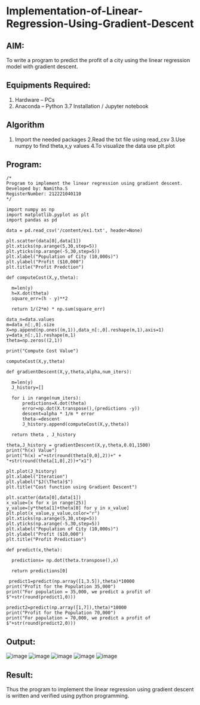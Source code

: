 # Implementation-of-Linear-Regression-Using-Gradient-Descent

## AIM:
To write a program to predict the profit of a city using the linear regression model with gradient descent.

## Equipments Required:
1. Hardware – PCs
2. Anaconda – Python 3.7 Installation / Jupyter notebook

## Algorithm
1. Import the needed packages
2.Read the txt file using read_csv
3.Use numpy to find theta,x,y values
4.To visualize the data use plt.plot 

## Program:
```
/*
Program to implement the linear regression using gradient descent.
Developed by: Namitha.S 
RegisterNumber: 212221040110  
*/
```
```
import numpy as np
import matplotlib.pyplot as plt
import pandas as pd

data = pd.read_csv('/content/ex1.txt', header=None)

plt.scatter(data[0],data[1])
plt.xticks(np.arange(5,30,step=5))
plt.yticks(np.arange(-5,30,step=5))
plt.xlabel("Population of City (10,000s)")
plt.ylabel("Profit ($10,000")
plt.title("Profit Predction")

def computeCost(X,y,theta):
 
  m=len(y)
  h=X.dot(theta)
  square_err=(h - y)**2

  return 1/(2*m) * np.sum(square_err)
  
data_n=data.values
m=data_n[:,0].size
X=np.append(np.ones((m,1)),data_n[:,0].reshape(m,1),axis=1)
y=data_n[:,1].reshape(m,1)
theta=np.zeros((2,1))

print("Compute Cost Value")

computeCost(X,y,theta)

def gradientDescent(X,y,theta,alpha,num_iters):

  m=len(y)
  J_history=[]

  for i in range(num_iters):
      predictions=X.dot(theta)
      error=np.dot(X.transpose(),(predictions -y))
      descent=alpha * 1/m * error
      theta-=descent
      J_history.append(computeCost(X,y,theta))

  return theta , J_history

theta,J_history = gradientDescent(X,y,theta,0.01,1500)
print("h(x) Value")
print("h(x) ="+str(round(theta[0,0],2))+" + "+str(round(theta[1,0],2))+"x1")

plt.plot(J_history)
plt.xlabel("Iteration")
plt.ylabel("$J(\Theta)$")
plt.title("Cost function using Gradient Descent")

plt.scatter(data[0],data[1])
x_value=[x for x in range(25)]
y_value=[y*theta[1]+theta[0] for y in x_value]
plt.plot(x_value,y_value,color="r")
plt.xticks(np.arange(5,30,step=5))
plt.yticks(np.arange(-5,30,step=5))
plt.xlabel("Population of City (10,000s)")
plt.ylabel("Profit ($10,000")
plt.title("Profit Prediction")

def predict(x,theta):

  predictions= np.dot(theta.transpose(),x)

  return predictions[0]

 predict1=predict(np.array([1,3.5]),theta)*10000
print("Profit for the Population 35,000")
print("For population = 35,000, we predict a profit of $"+str(round(predict1,0)))

predict2=predict(np.array([1,7]),theta)*10000
print("Profit for the Population 70,000")
print("For population = 70,000, we predict a profit of $"+str(round(predict2,0)))
```

## Output:
![image](https://github.com/NamithaS2710/Implementation-of-Linear-Regression-Using-Gradient-Descent/assets/133190822/b42a7fbc-68f1-45d9-adfb-dcb2598b0ea6)
![image](https://github.com/NamithaS2710/Implementation-of-Linear-Regression-Using-Gradient-Descent/assets/133190822/c4bb8a1f-856d-4530-a9f7-d99f12f9eef2)
![image](https://github.com/NamithaS2710/Implementation-of-Linear-Regression-Using-Gradient-Descent/assets/133190822/66760adb-5f83-4a62-811b-51f97809b6ac)
![image](https://github.com/NamithaS2710/Implementation-of-Linear-Regression-Using-Gradient-Descent/assets/133190822/6d3757b0-c30e-4431-8a7e-074b08a04288)
![image](https://github.com/NamithaS2710/Implementation-of-Linear-Regression-Using-Gradient-Descent/assets/133190822/66277234-99ca-4efd-a94d-ae19c510c0c5)



## Result:
Thus the program to implement the linear regression using gradient descent is written and verified using python programming.
